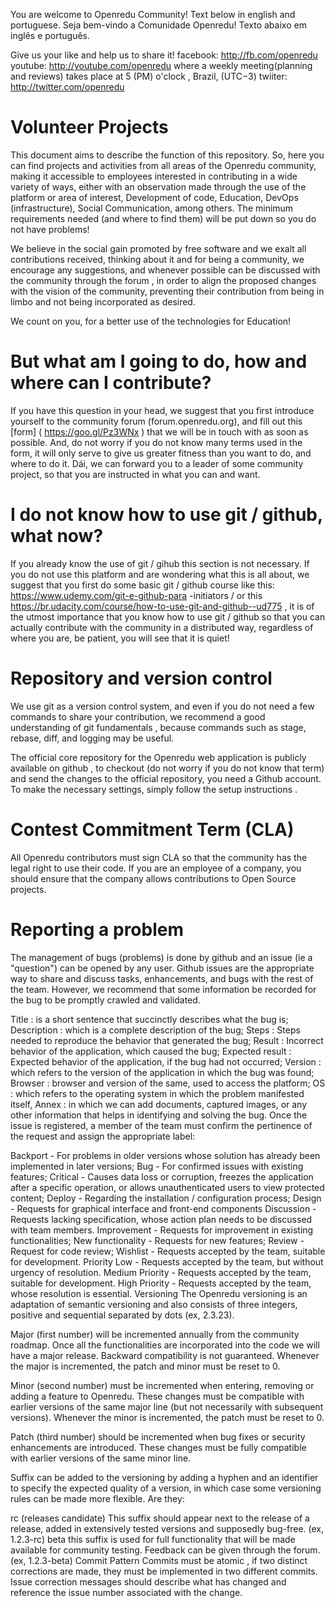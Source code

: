 
You are welcome to Openredu Community! Text below in english and portuguese.
Seja bem-vindo a Comunidade Openredu! Texto abaixo em inglês e português.

Give us your like and help us to share it!
facebook: http://fb.com/openredu
youtube: http://youtube.com/openredu  where a weekly meeting(planning and reviews) takes place at 5 (PM)  o'clock , Brazil, (UTC−3)
twiiter: http://twitter.com/openredu


# Volunteer Projects
This document aims to describe the function of this repository. So, here you can find projects and activities from all areas of the Openredu community, making it accessible to employees interested in contributing in a wide variety of ways, either with an observation made through the use of the platform or area of ​​interest, Development of code, Education, DevOps (infrastructure), Social Communication, among others. The minimum requirements needed (and where to find them) will be put down so you do not have problems!

We believe in the social gain promoted by free software and we exalt all contributions received, thinking about it and for being a community, we encourage any suggestions, and whenever possible can be discussed with the community through the forum , in order to align the proposed changes with the vision of the community, preventing their contribution from being in limbo and not being incorporated as desired.

We count on you, for a better use of the technologies for Education!

# But what am I going to do, how and where can I contribute?
If you have this question in your head, we suggest that you first introduce yourself to the community forum (forum.openredu.org), and fill out this [form] ( https://goo.gl/Pz3WNx ) that we will be in touch with as soon as possible. And, do not worry if you do not know many terms used in the form, it will only serve to give us greater fitness than you want to do, and where to do it. Dái, we can forward you to a leader of some community project, so that you are instructed in what you can and want.

# I do not know how to use git / github, what now?
If you already know the use of git / gihub this section is not necessary. If you do not use this platform and are wondering what this is all about, we suggest that you first do some basic git / github course like this: https://www.udemy.com/git-e-github-para -initiators / or this https://br.udacity.com/course/how-to-use-git-and-github--ud775 , it is of the utmost importance that you know how to use git / github so that you can actually contribute with the community in a distributed way, regardless of where you are, be patient, you will see that it is quiet!

# Repository and version control
We use git as a version control system, and even if you do not need a few commands to share your contribution, we recommend a good understanding of git fundamentals , because commands such as stage, rebase, diff, and logging may be useful.

The official core repository for the Openredu web application is publicly available on github , to checkout (do not worry if you do not know that term) and send the changes to the official repository, you need a Github account. To make the necessary settings, simply follow the setup instructions .

# Contest Commitment Term (CLA)
All Openredu contributors must sign CLA so that the community has the legal right to use their code. If you are an employee of a company, you should ensure that the company allows contributions to Open Source projects.

# Reporting a problem
The management of bugs (problems) is done by github and an issue (ie a "question") can be opened by any user. Github issues are the appropriate way to share and discuss tasks, enhancements, and bugs with the rest of the team. However, we recommend that some information be recorded for the bug to be promptly crawled and validated.

Title : is a short sentence that succinctly describes what the bug is;
Description : which is a complete description of the bug;
Steps : Steps needed to reproduce the behavior that generated the bug;
Result : Incorrect behavior of the application, which caused the bug;
Expected result : Expected behavior of the application, if the bug had not occurred;
Version : which refers to the version of the application in which the bug was found;
Browser : browser and version of the same, used to access the platform;
OS : which refers to the operating system in which the problem manifested itself,
Annex : in which we can add documents, captured images, or any other information that helps in identifying and solving the bug.
Once the issue is registered, a member of the team must confirm the pertinence of the request and assign the appropriate label:

Backport - For problems in older versions whose solution has already been implemented in later versions;
Bug - For confirmed issues with existing features;
Critical - Causes data loss or corruption, freezes the application after a specific operation, or allows unauthenticated users to view protected content;
Deploy - Regarding the installation / configuration process;
Design - Requests for graphical interface and front-end components
Discussion - Requests lacking specification, whose action plan needs to be discussed with team members.
Improvement - Requests for improvement in existing functionalities;
New functionality - Requests for new features;
Review - Request for code review;
Wishlist - Requests accepted by the team, suitable for development.
Priority Low - Requests accepted by the team, but without urgency of resolution.
Medium Priority - Requests accepted by the team, suitable for development.
High Priority - Requests accepted by the team, whose resolution is essential.
Versioning
The Openredu versioning is an adaptation of semantic versioning and also consists of three integers, positive and sequential separated by dots (ex, 2.3.23).

Major (first number) will be incremented annually from the community roadmap. Once all the functionalities are incorporated into the code we will have a major release. Backward compatibility is not guaranteed. Whenever the major is incremented, the patch and minor must be reset to 0.

Minor (second number) must be incremented when entering, removing or adding a feature to Openredu. These changes must be compatible with earlier versions of the same major line (but not necessarily with subsequent versions). Whenever the minor is incremented, the patch must be reset to 0.

Patch (third number) should be incremented when bug fixes or security enhancements are introduced. These changes must be fully compatible with earlier versions of the same minor line.

Suffix can be added to the versioning by adding a hyphen and an identifier to specify the expected quality of a version, in which case some versioning rules can be made more flexible. Are they:

rc (releases candidate) This suffix should appear next to the release of a release, added in extensively tested versions and supposedly bug-free. (ex, 1.2.3-rc)
beta this suffix is ​​used for full functionality that will be made available for community testing. Feedback can be given through the forum. (ex, 1.2.3-beta)
Commit Pattern
Commits must be atomic , if two distinct corrections are made, they must be implemented in two different commits. Issue correction messages should describe what has changed and reference the issue number associated with the change.

<Title>

It must contain the succinct description of the change:
Not more than 50 characters;
Use the imperative: "Correct" and not "corrected," "corrected," or "corrected"; Be Welcome to the Opernedu community!
Begin the sentence with a capital letter;
No point (.) At the end.
<blank line>

<Body>

It should contain the detailed description of the change:
Configure your editor ( nano¹ , Vim² ) to break the line in 72 characters
<blank line>

<Resolve #XXX>

Used to automatically close the issue (number XXX) related to the modification.
<blank line>

<Obs>

Used to refer to other issues, technical debit and other relevant links.
For a better understanding of the importance of a descriptive commit and some examples read chris beams and tbaggery .

# Branch policy
In the community, we use our own branching policy that seeks to combine the flexibility of the fork workflow, quite common to open source projects, with good management practices and the launch of gitflow workflow.

# Master
We assume the convention that the master branch is the default for development, equivalent to gitflow's develop, so during the development cycle of new releases every change must start (checkout) and return (merge) this branch. Making this an updated but unstable branch, inappropriate to deploy in production.

# Feature
All functionality must be implemented in a branch itself, branching from the master and back integrated when the functionality is completed. Once the pull request is accepted the branch will be deleted.

# Hotfix
Corrections that need to be applied urgently must also be created in a proper branch from the master, however it will be possible to incorporate the modifications into any branches that are needed.

# Release
At the end of the development cycle, when the milestone defined by the community roadmap is properly homologated, a release is launched from the branch branch branch to a new release branch. From now on, only backports will be incorporated. What makes this branch stable to deploy in production.

# Development Flow
The flow below represents the evolutionary life cycle of the code and the steps required for changes to be incorporated, whether they are bug fixes or new features.

Roadmap -> implement <-> CI <-> Codereview -> Deploy in homologation -> Q & A -> Deploy in production (request completed)

# Request for change
Discuss the change with the community. Team members can have advice on how best to approach the problem. After agreeing on an overall implementation plan, ask the team member to give you an issue. This discussion can happen in the forum or in the issue .

# Wishlist
Once a change request is aligned with community guidelines, an issue will open with the tag Wishlist . This community-validated "chest of ideas" is a good starting point for developers interested in contributing to the code. If you would like to volunteer to code this issue, have a team member assign the issue to you.

# Estimate impact / resources
The community developer core manages its activities using tools such as scrum and Jira. Frequently, sprint planning meetings carry out impact assessments and resources needed to implement the change requests in the wishlist.

# Roadmap
Since the resources needed to implement the change are appropriate to the team schedule, issue issues into the roadmap. A team member is assigned as responsible and the change request is prioritized and added to the release planning.

# To implement
The developer assigned to issue makes the appropriate changes / implementations in the code and its tests, respecting the conventions of the community . Once the code is suitable for review, and is fit for merge (no conflicts), a pull request must be opened. And the label revision added to the PR.

# Continuous Integration (CI)
Every pull request sent to the repository goes through the process of integrating travis , requiring that the build pass in all tests for the pull request to follow for review.

# CodeReview
A team member is assigned a reviewer and should:

Keep communication clear, giving maximum details in your comments;
Punctuate positive and negative aspects about the code;
Have a good understanding of the proposed modification (fixes a bug, improves a feature or part of the code);
Use the review changes button of github to comment, approve or request changes to commits.
Take into account that a good solution to a problem today is generally better than a perfect solution tomorrow. However, a gambiarra today is generally worse than a good solution tomorrow. When in doubt, ask for the opinion of others.
The review should assess aspects such as:

The change fits the stated purpose of the contribution;
It is valid within the existing project architecture;
It introduces possible defects that will cause future problems;
It follows the rules of the house ;
It is a good way to perform the described function;
Introduces any safety or instability risk;
and other aspects deemed necessary.
If the change is approved, the reviewer must accept the pull request and assign a deployer to the issue.

# Approval (Q & A)
At that point, the core member responsible for the acceptance tests must evaluate the modification by testing the use of the functionality and evaluating the functional, non-functional and performance criteria, and then accept or refuse what has been implemented.

# Cheatsheet
Cheatsheet-contribution

# Thank you so much!
The Openredu community is grateful for your involvement! We hope you have fun with the Openredu code. If you find something difficult to discover, let us know so we can improve our process or documentation!

# Credits
Using the best of lavoisier and the spirit of sharing free software, this guide was inspired by good practices adopted by notable communities ( gitlab , discourse , jquery , jekyllrb , bootstrap , gnome , mozila , openstack , angula.js , liferay ) and rather googleing. Welcome to the Opernedu community!

# Projetos Voluntarios

Este documento tem por objetivo descrever a função deste repositorio. Sendo assim, aqui você poderá encontrar projetos e atividades de todas as áreas da comunidade Openredu, tornando acessível aos colaboradores interessados em contribuir das mais diversas formas, seja com uma observação feita pelo uso da plataforma, ou área de interesse, sendo elas, Design, Desenvolvimento de código, Educação, DevOps (infraestrutura), Comunicação Social, entre outras. Os requisitos mínimos necessários (e onde encontrá-los) será colocado abaixo para que você não tenha problemas!

Acreditamos no ganho social promovido pelo software livre e exaltamos todas as contribuições recebidas, pensando nisso e por se tratar de uma comunidade, incentivamos que quaisquer sugestões, e sempre que possvel discutidas com a comunidade através do [fórum](forum.openredu.org), a fim de alinhar as mudanças propostas com a visão da comunidade, evitando que sua contribuição fique no limbo e não seja incorporada como desejado.

Contamos com você, por uma melhor uso das tecnologias para Educação!

# Mas o que eu vou fazer, como e onde posso contruibuir?
Se você está com essa pergunta acima na cabeça, sugerimos que antes de tudo você se apresente no [fórum](forum.openredu.org) da comunidade, e preencha esse [formulário] (https://goo.gl/Pz3WNx) que estaremos entranto em contato o mais rápido possível. E, não se preocupe se nao conhecer muitos termos utilizados no formulário, ele servirá apenas para que tenhamos maior aptidão do que você deseja fazer, e onde fazer. Dái, poderemos te encaminhar para um lider de algum projeto da comunidade, para que você seja instruido naquelo que pode e deseja.

# Nao sei usar o git/github, e agora?
Caso já tenha conhecimento ao uso do git/gihub essa seção nao se faz necessária. Se você não usar essa plataforma e está se perguntando o que é isso tudo, sugerimos que antes de tudo você faça algum curso básico de git/github como esse: https://www.udemy.com/git-e-github-para-iniciantes/ ou esse https://br.udacity.com/course/how-to-use-git-and-github--ud775, é de extrema importância que você saiba usar o git/github para que consiga de fato contribuir com a comunidade de maneira distribuida, independendo do local onde você esteja, tenha paciência, verá que é tranquilo!

# Repositório e controle de versão

Nós utilizamos o [git](https://git-scm.com/) como sistema de controle de versão (atulização e gerência de atividades e projetos) e ainda que não sejam necessários [poucos comandos](https://github.com/Openredu/Openredu/wiki/Cheatsheet-de-contribui%C3%A7%C3%A3o) para compartilhar sua contribuição, recomendamos uma boa compreensão dos [fundamentos](https://git-scm.com/book/en/v2) do git, pois comandos como stage, rebase, diff e log podem ser úteis. 
 
O repositório oficial do core da aplicação web Openredu se encontra publicamente disponível no [github](https://github.com/Openredu/Openredu), para fazer o checkout (não se preocupe se nao conhecer esse termo) e enviar as alterações para o repositório oficial, você precisa de uma conta no Github. Para realizar as configurações necessárias, basta seguir as instruções de [setup](https://help.github.com/articles/set-up-git/).

# Termo de compromisso de contribuidor(CLA)
Todos os contribuintes do Openredu devem assinar o [CLA](https://goo.gl/umocT8) para que a comunidade tenha o direito legal de usar o seu código. Se você é um empregado de uma empresa, você deve garantir que a empresa permite contribuições para projetos Open Source.

# Reportando um problema
A gestão dos bugs (problemas) é feita pelo [github](https://github.com/Openredu/Openredu/issues) e uma issue (ou seja uma "questão") pode ser aberta por qualquer usuário. 
As issues do github são a maneira adequada de compartilhar e discutir as tarefas, aprimoramentos e bugs com o resto da equipe.
Entretanto, recomendamos que algumas informações sejam registradas para que o bug seja prontamente rastreado e validado.

* **Título**: é uma pequena sentença que de forma sucinta descreve o que é o bug;
* **Descrição**: que é uma descrição completa do bug;
* **Etapas**: Etapas necessárias para reproduzir o comportamento que gerou o bug;
* **Resultado**: Comportamento equivocado da aplicação, que ocasionou no bug;
* **Resultado esperado**: Comportamento esperado da aplicação, caso o bug não houvesse ocorrido;
* **Versão**: que se refere à versão da aplicação na qual o bug foi encontrado; 
* **Browser**: navegador e versão do mesmo, usado para acessar a plataforma;
* **OS**: que se refere ao sistema operacional em que se manifestou o problema, 
* **Anexo**: na qual podemos adicionar documentos, imagens capturadas, ou qualquer outra informação que ajude na identificação e resolução do bug.

Uma vez cadastrada a issue, um membro da equipe deve confirmar a pertinência da solicitação e atribuir a devida label:

* Backport - Para problemas em versões antigas cuja solução já foi implementada em versões posteriores;
* Bug - Para problemas confirmados com funcionalidades existentes;
* Crítico - Causa perda ou corrupção de dados, congela a aplicação após uma operação específica ou permite que usuários não autenticados vejam conteúdo protegido;
* Deploy - Referente ao processo de instalação/configuração;
* Design - Solicitações referente a interface gráfica e componentes do front-end
* Discussão - Solicitações carentes especificação, cujo o plano de ação precisa ser discutido com os membros da equipe.
* Melhoria - Solicitações de melhoria em funcionalidades já existentes;
* Nova funcionalidade - Solicitações de novas funcionalidades;
* Revisão - Solicitação de revisão de código;
* Wishlist - Solicitações aceitas pela equipe, aptas para desenvolvimento.
* Prioridade Baixa - Solicitações aceitas pela equipe, mas sem urgência de resolução.
* Prioridade Media - Solicitações aceitas pela equipe, aptas para desenvolvimento.
* Prioridade Alta - Solicitações aceitas pela equipe, cuja resolução é imprescindível.

# Versionamento
O versionamento do Openredu é uma adaptação do semantic versioning e também consiste em três números inteiros, positivos e sequenciais separados por pontos (e.x., 2.3.23).

* Major (primeiro número) será incrementado anualmente a partir do planejamento de prioridades (roadmap) da comunidade. Assim que todas as funcionalidades forem incorporadas ao código teremos uma major release. A compatibilidade com versões anteriores não é garantida. Sempre que a major é incrementada, o patch e minor devem ser redefinidos para 0.

* Minor (segundo numero) deve ser incrementado quando introduzir , remover ou adicionar uma funcionalidade ao Openredu. Estas alterações devem ser compatíveis com versões anteriores da mesma linha major (mas não necessariamente com versões subsequentes). Sempre que a minor é incrementada, o patch deve ser redefinido para 0.

* Patch (terceiro numero) deve ser incrementado quando correções de bugs ou melhorias na segurança forem introduzidos. Estas alterações devem ser totalmente compatíveis com versões anteriores da mesma linha minor.

* Sufixo pode ser adicionadas ao versionamento acrescentando um hífen e um identificador para especificar a qualidade esperada de uma versão, nesses casos algumas regras do versionamento podem ser flexibilizadas. São eles:
  * **rc** (releases candidate) este sufixo deve aparecer próximo ao lançamento de uma release, adicionado em versões extensivamente testadas e supostamente livre de bugs. (e.x., 1.2.3-rc )
  * **beta** este sufixo é usado para funcionalidades completas que serão disponibilizadas para realização de testes pela comunidade. Feedback pode ser dado através do fórum. (e.x., 1.2.3-beta)

# Padrão de Commit
Os commits devem ser [atômicos](https://en.wikipedia.org/wiki/Atomic_commit#Atomic_commit_convention), se duas correções distintas são realizadas, elas devem ser implementadas em dois commits diferentes. As mensagens de correção de issue devem descrever o que mudou e fazer referência ao número da issue associada à mudança.

< Título > 
* Deve conter a descrição sucinta da alteração:
* No maximo 50 caracteres;
* Use o imperativo: "Corrige" e não "corrigiu", "corrigindo" ou “correção”;Seja bem Vindo a comunidade Opernedu!
* Inicie a frase com letra maiúscula;
* Sem ponto (.) No final.

< linha em branco >

< Corpo > 
* Deve conter a descrição detalhada da alteração:
* Configure seu editor([nano¹](http://stackoverflow.com/a/31844714), [Vim²](https://robots.thoughtbot.com/5-useful-tips-for-a-better-commit-message)) para quebrar a linha em 72 caracteres

< linha em branco >

< Resolve #XXX >
* Usado para fechar automaticamente a issue (numero XXX) relacionada a modificação.

< linha em branco >

< Obs >
* Usado para fazer referência a outras issues, débito técnico e demais links relevantes.

Para uma melhor compreensão da importância de um commit descritivo e alguns exemplos leia [chris beams](https://chris.beams.io/posts/git-commit/) e [tbaggery](http://tbaggery.com/2008/04/19/a-note-about-git-commit-messages.html).

# Política de ramificação (branch policy)
Na comunidade, utilizamos uma política de ramificação própria que busca unir a flexibilidade do fork workflow, bastante comum a projetos de código aberto, com as boas práticas de gestão e lançamento do gitflow workflow. 
## Master
Assumimos a convenção de que o branch master é o default para desenvolvimento, equivalente ao develop do gitflow, sendo assim durante o ciclo de desenvolvimento de novas releases toda alteração deve partir(checkout) e retornar(merge) deste branch. Tornando este um branch atualizado porém instável, inapropriado para deploy em produção.
## Feature
Toda funcionalidade deve ser implementada em um branch próprio, ramificado a partir do master e integrado de volta quando concluída a funcionalidade. Uma vez que o pull request for aceito o branch será apagado.
## Hotfix
Correções que precisam ser aplicadas com urgência também devem ser criadas em um branch próprio a partir do master, entretanto será possível incorporar as modificações em quaisquer branches que forem necessários.
## Release
Ao final do ciclo de desenvolvimento, quando os milestone definidos pelo roadmap da comunidade forem devidamente homologados, uma release é lançada a partir da ramificação do branch master para um novo branch de release. A deste momento em diante, apenas patches(backports) serão incorporados. O que torna esse branch estável para deploy em produção.

# Fluxo de desenvolvimento
O fluxo abaixo representa o ciclo de vida de evolução do código e as etapas necessárias para que mudanças sejam incorporadas, sejam elas correções de bugs ou novas funcionalidades.

Solicitação de mudança -> wishlist -> Estimar impacto / recursos -> [Sugestão aceita?] roadmap -> implementar <-> CI <-> Codereview -> Deploy em homologação -> Q&A -> Deploy em produção (solicitação finalizada)

## Solicitação de mudança
Discuta a mudança com a comunidade. Os membros da equipe podem ter conselhos sobre a melhor maneira de abordar o problema. Depois de entrar em acordo sobre um plano geral de implementação, peça ao membro da equipe que lhe atribua a issue. Esta discussão pode acontecer no [fórum](http://forum.openredu.com/) ou na [issue](https://github.com/Openredu/Openredu/issues).

## Wishlist
Uma vez que solicitação de mudança esteja alinhada com as diretrizes da comunidade, uma issue será aberta com a tag [Wishlist](https://github.com/Openredu/Openredu/labels/Wishlist). Esse “baú de ideias” já validadas pela comunidade é um bom ponto de partida para desenvolvedores interessados em contribuir com o código. Caso você queira se voluntariar para codificar essa issue, solicite a um membro da equipe que atribua a issue a você. 

## Estimar impacto / recursos
O core de desenvolvedores da comunidade realiza a gestão de suas atividades utilizando ferramentas como scrum e Jira. Frequentemente, nas reuniões de planejamento da sprint são realizadas estimativas de impacto e recursos necessários para implementação das solicitações de mudança presentes na wishlist.

## Roadmap
Uma vez que os recursos necessários à implementação da mudança estão adequados ao cronograma da equipe, a issue entra para o roadmap. Um membro da equipe é atribuído como responsável e a solicitação de mudança é devidamente priorizada e adicionada ao planejamento da release.

## Implementar
O desenvolvedor atribuído a issue realiza as devidas alterações/implementações no código e os respectivos testes, respeitando as [convenções da comunidade](https://github.com/Openredu/Openredu/wiki/Coding-Patterns). Assim que o código estiver adequado para revisão, e apto para o merge (sem conflitos), um pull request deve ser aberto. E a label revisão adicionada ao PR.

## Continuous Integration (CI)
Todo pull request enviado ao repositório passa pelo processo de integração do [travis](https://travis-ci.org/Openredu/Openredu/), sendo necessário que a build passe em todos os testes para que o pull request siga para revisão.

## CodeReview
Um membro da equipe é atribuído a revisão do código(reviewer) e deve:
* Manter uma comunicação clara, dando o máximo de detalhes nos seus comentarios;
* Pontuar aspectos positivos e negativos sobre o codigo;
* Ter uma boa compreensão da modificação proposta(corrige um bug, melhora uma funcionalidade ou parte do código);
* Utilizar o botão de review changes do github para comentar, aprovar ou solicitar alterações nos commits. 
* Levar em conta que uma boa solução para um problema hoje é geralmente melhor do que uma solução perfeita amanhã. Entretanto, uma gambiarra hoje é geralmente pior do que uma boa solução amanhã. Na dúvida, solicite a opinião de outras pessoas.

A revisão deve avaliar aspectos como:
* A mudança se enquadra no propósito declarado pela contribuição;
* É válida dentro da arquitetura existente do projeto;
* Introduz possíveis defeitos que causarão problemas futuros;
* Segue as [regras da casa](https://github.com/Openredu/Openredu/wiki/Coding-Patterns);
* É uma boa maneira de executar a função descrita;
* Introduz qualquer risco de segurança ou instabilidade;
* e demais aspectos que julgar necessário. 

Caso a alteração seja  aprovada, o reviewer deve aceitar o pull request e atribuir um deployer a issue.

## Aprovação (Q&A)
Nesse momento o membro do core responsável pelos testes de aceitação deve avaliar a modificação testando o uso da funcionalidade e avaliando os critérios funcionais, não funcionais e de performance, para em seguida e fazer o aceite ou recusa do que foi implementado. 


# Cheatsheet
[Cheatsheet-de-contribuição](https://github.com/Openredu/Openredu/wiki/Cheatsheet-de-contribui%C3%A7%C3%A3o)

# Muito Obrigado!
A comunidade Openredu é grata pelo seu envolvimento! Esperamos que você se divirta com o código do Openredu. Caso ache algo difícil de descobrir, avise-nos para que possamos melhorar nosso processo ou documentação!

# Créditos
Valendo-se da máxima de lavoisier e do espírito de compartilhamento do software livre, esse guia foi inspirado em boas práticas adotadas por comunidades notáveis([gitlab](https://gitlab.com/), [discourse](http://www.discourse.org/), [jquery](https://jquery.com/), [jekyllrb](https://jekyllrb.com/), [bootstrap](http://getbootstrap.com/), [gnome](https://www.gnome.org/), [mozila](https://www.mozilla.org/en-US/), [openstack](https://wiki.openstack.org/wiki/Main_Page), [angula.js](https://docs.angularjs.org/guide), [liferay](https://www.liferay.com/)) e bastante googleing.
Seja bem Vindo a comunidade Opernedu!
